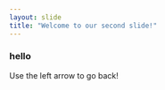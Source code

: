 ```yaml
---
layout: slide
title: "Welcome to our second slide!"
---
```

### hello ###
Use the left arrow to go back!
